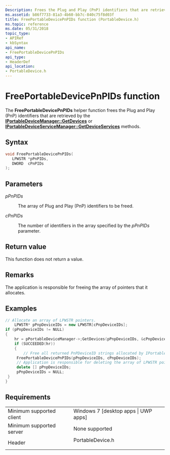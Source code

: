 ```yaml
---
Description: Frees the Plug and Play (PnP) identifiers that are retrieved by the IPortableDeviceManager::GetDevices or IPortableDeviceServiceManager::GetDeviceServices methods.
ms.assetid: b86f7733-81a3-4b60-bb7c-840c75f8d03f
title: FreePortableDevicePnPIDs function (PortableDevice.h)
ms.topic: reference
ms.date: 05/31/2018
topic_type: 
- APIRef
- kbSyntax
api_name: 
- FreePortableDevicePnPIDs
api_type: 
- HeaderDef
api_location: 
- PortableDevice.h
---
```


# FreePortableDevicePnPIDs function

The **FreePortableDevicePnPIDs** helper function frees the Plug and Play (PnP) identifiers that are retrieved by the [**IPortableDeviceManager::GetDevices**](/windows/desktop/api/PortableDeviceApi/nf-portabledeviceapi-iportabledevicemanager-getdevices) or [**IPortableDeviceServiceManager::GetDeviceServices**](/windows/desktop/api/PortableDeviceAPI/nf-portabledeviceapi-iportabledeviceservicemanager-getdeviceservices) methods.

## Syntax


```C++
void FreePortableDevicePnPIDs(
   LPWSTR *pPnPIDs,
   DWORD  cPnPIDs
);
```



## Parameters

<dl> <dt>

*pPnPIDs* 
</dt> <dd>

The array of Plug and Play (PnP) identifiers to be freed.

</dd> <dt>

*cPnPIDs* 
</dt> <dd>

The number of identifiers in the array specified by the *pPnPIDs* parameter.

</dd> </dl>

## Return value

This function does not return a value.

## Remarks

The application is responsible for freeing the array of pointers that it allocates.

## Examples


```C++
// Allocate an array of LPWSTR pointers.
    LPWSTR* pPnpDeviceIDs = new LPWSTR[cPnpDeviceIDs];
if (pPnpDeviceIDs != NULL)
{
    hr = pPortableDeviceManager->;GetDevices(pPnpDeviceIDs, &cPnpDeviceIDs);
    if (SUCCEEDED(hr))
    {
        // Free all returned PnPDeviceID strings allocated by IPortableDeviceManager::GetDevices.
     FreePortableDevicePnPIDs(pPnpDeviceIDs, cPnpDeviceIDs);
     // Application is responsible for deleting the array of LPWSTR pointers.
     delete [] pPnpDeviceIDs;
     pPnpDeviceIDs = NULL;      
 }
} 
```



## Requirements



|                                     |                                                                                             |
|-------------------------------------|---------------------------------------------------------------------------------------------|
| Minimum supported client<br/> | Windows 7 \[desktop apps \| UWP apps\]<br/>                                           |
| Minimum supported server<br/> | None supported<br/>                                                                   |
| Header<br/>                   | <dl> <dt>PortableDevice.h</dt> </dl> |



 

 




